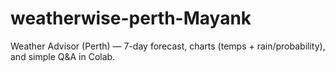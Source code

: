 # weatherwise-perth-Mayank
Weather Advisor (Perth) — 7-day forecast, charts (temps + rain/probability), and simple Q&amp;A in Colab.
